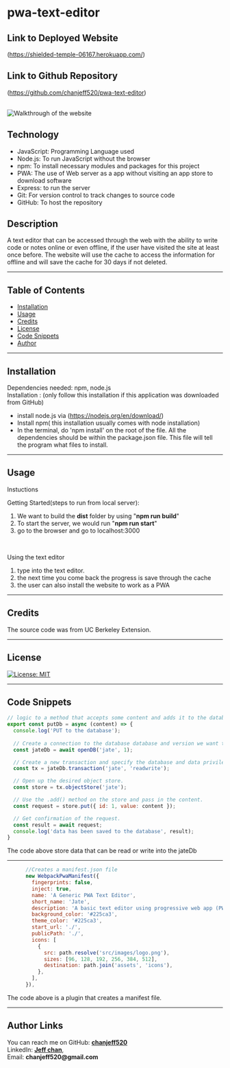 # pwa-text-editor

## Link to Deployed Website

(https://shielded-temple-06167.herokuapp.com/)

## Link to Github Repository
(https://github.com/chanjeff520/pwa-text-editor)<br><br>

![Walkthrough of the website](./img/PWA.gif)

## Technology

- JavaScript: Programming Language used
- Node.js: To run JavaScript without the browser
- npm: To install necessary modules and packages for this project
- PWA: The use of Web server as a app without visiting an app store to download software
- Express: to run the server
- Git: For version control to track changes to source code
- GitHub: To host the repository

## Description

A text editor that can be accessed through the web with the ability to write code or notes online or even offline, if the user have visited the site at least once before. The website will use the cache to access the information for offline and will save the cache for 30 days if not deleted.
<hr>

## Table of Contents

- [Installation](#installation)
- [Usage](#usage)
- [Credits](#credits)
- [License](#license)
- [Code Snippets](#code-snippets)
- [Author](#author-links)

<hr>


## Installation

  Dependencies needed: npm, node.js<br>
  Installation : (only follow this installation if this application was downloaded from GitHub)
   - install node.js via (https://nodejs.org/en/download/)
   - Install npm( this installation usually comes with node installation)
   - In the terminal, do 'npm install' on the root of the file. All the dependencies should be within the package.json file. This file will tell the program what files to install.

<hr>

## Usage

Instuctions <br>

Getting Started(steps to run from local server):
1) We want to build the __dist__ folder by using "__npm run build__"
2) To start the server, we would run "__npm run start__"
3) go to the browser and go to localhost:3000
<br>

Using the text editor
1) type into the text editor.
2) the next time you come back the progress is save through the cache
3) the user can also install the website to work as a PWA
<hr>


## Credits

The source code was from UC Berkeley Extension.
<hr>

## License

[![License: MIT](https://img.shields.io/badge/License-MIT-yellow.svg)](https://opensource.org/licenses/MIT)
<hr>

## Code Snippets

```js
// logic to a method that accepts some content and adds it to the database
export const putDb = async (content) => {
  console.log('PUT to the database');
  
  // Create a connection to the database database and version we want to use.
  const jateDb = await openDB('jate', 1);

  // Create a new transaction and specify the database and data privileges.
  const tx = jateDb.transaction('jate', 'readwrite');

  // Open up the desired object store.
  const store = tx.objectStore('jate');

  // Use the .add() method on the store and pass in the content.
  const request = store.put({ id: 1, value: content });

  // Get confirmation of the request.
  const result = await request;
  console.log('data has been saved to the database', result);
}
```

The code above store data that can be read or write into the jateDb
<hr>

```js
      //Creates a manifest.json file
      new WebpackPwaManifest({
        fingerprints: false,
        inject: true,
        name: 'A Generic PWA Text Editor',
        short_name: 'Jate',
        description: 'A basic text editor using progressive web app (PWA)',
        background_color: '#225ca3',
        theme_color: '#225ca3',
        start_url: './',
        publicPath: './',
        icons: [
          {
            src: path.resolve('src/images/logo.png'),
            sizes: [96, 128, 192, 256, 384, 512],
            destination: path.join('assets', 'icons'),
          },
        ],
      }),

```

The code above is a plugin that creates a manifest file.
<hr>

## Author Links

  You can reach me on
  GitHub: [__chanjeff520__](https://github.com/chanjeff520) <br>
  LinkedIn: [__Jeff chan__](https://www.linkedin.com/in/jefflchan/),<br>
  Email:  __chanjeff520@gmail.com__